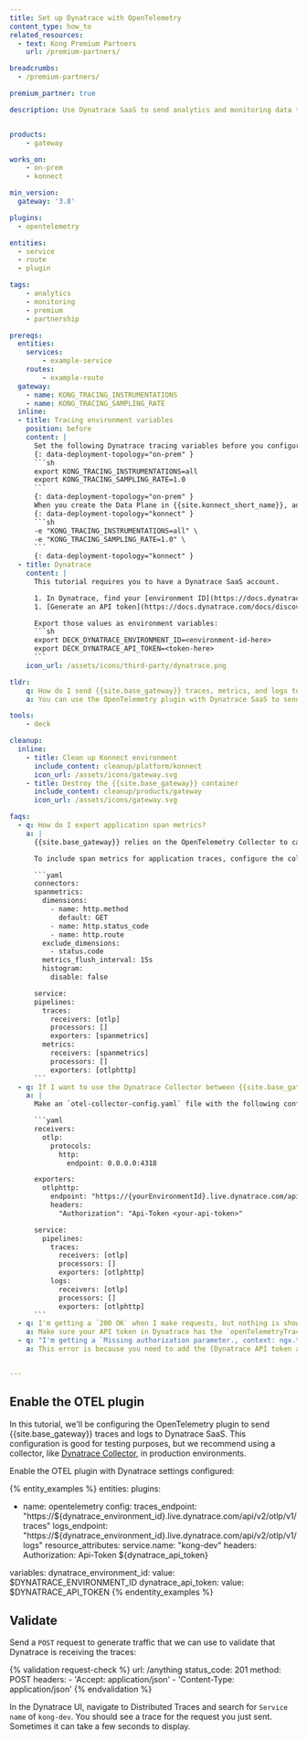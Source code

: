 ```yaml
---
title: Set up Dynatrace with OpenTelemetry
content_type: how_to
related_resources:
  - text: Kong Premium Partners
    url: /premium-partners/

breadcrumbs:
  - /premium-partners/

premium_partner: true

description: Use Dynatrace SaaS to send analytics and monitoring data to Dynatrace dashboards.


products:
    - gateway

works_on:
    - on-prem
    - konnect

min_version:
  gateway: '3.8'

plugins:
  - opentelemetry

entities: 
  - service
  - route
  - plugin

tags:
    - analytics
    - monitoring
    - premium
    - partnership

prereqs:
  entities:
    services:
        - example-service
    routes:
        - example-route
  gateway:
    - name: KONG_TRACING_INSTRUMENTATIONS
    - name: KONG_TRACING_SAMPLING_RATE
  inline:
  - title: Tracing environment variables
    position: before
    content: |
      Set the following Dynatrace tracing variables before you configure the Data Plane:
      {: data-deployment-topology="on-prem" }
      ```sh
      export KONG_TRACING_INSTRUMENTATIONS=all
      export KONG_TRACING_SAMPLING_RATE=1.0
      ```
      {: data-deployment-topology="on-prem" }
      When you create the Data Plane in {{site.konnect_short_name}}, add the following {{site.base_gateway}} configuration variables for Dynatrace tracing:
      {: data-deployment-topology="konnect" }
      ```sh
      -e "KONG_TRACING_INSTRUMENTATIONS=all" \
      -e "KONG_TRACING_SAMPLING_RATE=1.0" \
      ```
      {: data-deployment-topology="konnect" }
  - title: Dynatrace
    content: |
      This tutorial requires you to have a Dynatrace SaaS account.

      1. In Dynatrace, find your [environment ID](https://docs.dynatrace.com/docs/discover-dynatrace/get-started/monitoring-environment#environment-id).
      1. [Generate an API token](https://docs.dynatrace.com/docs/discover-dynatrace/references/dynatrace-api/basics/dynatrace-api-authentication#create-token) with the `openTelemetryTrace.ingest` and `metrics.ingest` scopes.

      Export those values as environment variables:
      ```sh
      export DECK_DYNATRACE_ENVIRONMENT_ID=<environment-id-here>
      export DECK_DYNATRACE_API_TOKEN=<token-here>
      ```
    icon_url: /assets/icons/third-party/dynatrace.png

tldr:
    q: How do I send {{site.base_gateway}} traces, metrics, and logs to Dynatrace?
    a: You can use the OpenTelemetry plugin with Dynatrace SaaS to send analytics and monitoring data to Dynatrace dashboards. Set `KONG_TRACING_INSTRUMENTATIONS=all` and `KONG_TRACING_SAMPLING_RATE=1.0`. Enable the OTEL plugin with your Dynatrace tracing and log endpoint, and specify the name you want to track the traces by in `resource_attributes.service.name`, and add the Dynatrace API token as an Authorization header.

tools:
    - deck

cleanup:
  inline:
    - title: Clean up Konnect environment
      include_content: cleanup/platform/konnect
      icon_url: /assets/icons/gateway.svg
    - title: Destroy the {{site.base_gateway}} container
      include_content: cleanup/products/gateway
      icon_url: /assets/icons/gateway.svg

faqs:
  - q: How do I export application span metrics?
    a: |
      {{site.base_gateway}} relies on the OpenTelemetry Collector to calculate the metrics based on the traces the OpenTelemetry plugin generates.

      To include span metrics for application traces, configure the collector exporters section of the OpenTelemetry Collector configuration file:

      ```yaml
      connectors:
      spanmetrics:
        dimensions:
          - name: http.method
            default: GET
          - name: http.status_code
          - name: http.route
        exclude_dimensions:
          - status.code
        metrics_flush_interval: 15s
        histogram:
          disable: false

      service:
      pipelines:
        traces:
          receivers: [otlp]
          processors: []
          exporters: [spanmetrics]
        metrics:
          receivers: [spanmetrics]
          processors: []
          exporters: [otlphttp]
      ```
  - q: If I want to use the Dynatrace Collector between {{site.base_gateway}} and Dynatrace, how do I configure that?
    a: |
      Make an `otel-collector-config.yaml` file with the following configuration:

      ```yaml
      receivers:
        otlp:
          protocols:
            http:
              endpoint: 0.0.0.0:4318

      exporters:
        otlphttp:
          endpoint: "https://{yourEnvironmentId}.live.dynatrace.com/api/v2/otlp"
          headers: 
            "Authorization": "Api-Token <your-api-token>"

      service:
        pipelines:
          traces:
            receivers: [otlp]
            processors: []
            exporters: [otlphttp]
          logs:
            receivers: [otlp]
            processors: []
            exporters: [otlphttp]
      ```
  - q: I'm getting a `200 OK` when I make requests, but nothing is showing up in Dynatrace, how do I fix this?
    a: Make sure your API token in Dynatrace has the `openTelemetryTrace.ingest` and `metrics.ingest` scopes. Sometimes it can take a few minutes for the traces to display in Dynatrace.
  - q: "I'm getting a `Missing authorization parameter., context: ngx.timer` in {{site.base_gateway}} logs when I send a request after configuring the OpenTelemetry plugin with Dynatrace, how do I fix this?"
    a: This error is because you need to add the [Dynatrace API token as an Authorization header](https://docs.dynatrace.com/docs/ingest-from/opentelemetry/getting-started/otlp-export#authentication-export-to-activegate) when you configure the OpenTelemetry plugin. 


---
```


## Enable the OTEL plugin

In this tutorial, we'll be configuring the OpenTelemetry plugin to send {{site.base_gateway}} traces and logs to Dynatrace SaaS. This configuration is good for testing purposes, but we recommend using a collector, like [Dynatrace Collector](https://docs.dynatrace.com/docs/ingest-from/opentelemetry/collector), in production environments.

Enable the OTEL plugin with Dynatrace settings configured:

{% entity_examples %}
entities:
  plugins:
  - name: opentelemetry
    config:
      traces_endpoint: "https://${dynatrace_environment_id}.live.dynatrace.com/api/v2/otlp/v1/traces"
      logs_endpoint: "https://${dynatrace_environment_id}.live.dynatrace.com/api/v2/otlp/v1/logs"
      resource_attributes:
        service.name: "kong-dev"
      headers:
        Authorization: Api-Token ${dynatrace_api_token}

variables:
  dynatrace_environment_id:
    value: $DYNATRACE_ENVIRONMENT_ID
  dynatrace_api_token:
    value: $DYNATRACE_API_TOKEN
{% endentity_examples %}

## Validate

Send a `POST` request to generate traffic that we can use to validate that Dynatrace is receiving the traces:

{% validation request-check %}
url: /anything
status_code: 201
method: POST
headers:
    - 'Accept: application/json'
    - 'Content-Type: application/json'
{% endvalidation %}

In the Dynatrace UI, navigate to Distributed Traces and search for `Service name` of `kong-dev`. You should see a trace for the request you just sent. Sometimes it can take a few seconds to display.